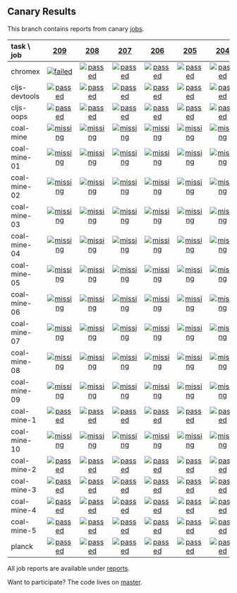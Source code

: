 ## Canary Results

This branch contains reports from canary [jobs](https://github.com/cljs-oss/canary/tree/jobs).

[//]: # (begin_overview_table)

| task \ job | <a href="reports/2018/01/07/job-000209-1.9.1007-cc2ad0d" title="job #209 finished on 2018-01-07">209</a> | <a href="reports/2018/01/07/job-000208-1.9.1007-cc2ad0d" title="job #208 finished on 2018-01-07">208</a> | <a href="reports/2018/01/06/job-000207-1.9.1007-cc2ad0d" title="job #207 finished on 2018-01-06">207</a> | <a href="reports/2018/01/05/job-000206-1.9.1007-cc2ad0d" title="job #206 finished on 2018-01-05">206</a> | <a href="reports/2018/01/04/job-000205-1.9.1006-983b7fd" title="job #205 finished on 2018-01-04">205</a> | <a href="reports/2018/01/03/job-000204-1.9.1004-0ddafa7" title="job #204 finished on 2018-01-03">204</a> | <a href="reports/2018/01/03/job-000203-1.9.1004-0ddafa7" title="job #203 finished on 2018-01-03">203</a> | <a href="reports/2018/01/03/job-000202-1.9.1004-0ddafa7" title="job #202 finished on 2018-01-03">202</a> | <a href="reports/2018/01/03/job-000201-1.9.1004-0ddafa7" title="job #201 finished on 2018-01-03">201</a> | <a href="reports/2018/01/03/job-000200-1.9.1003-8de3e8a" title="job #200 finished on 2018-01-03">200</a> |
| :--- | :---: | :---: | :---: | :---: | :---: | :---: | :---: | :---: | :---: | :---: |
| chromex | <a href="reports/2018/01/07/job-000209-1.9.1007-cc2ad0d#-chromex"><img title="failed" src="http://box.binaryage.com/s-failed.svg"><a> | <a href="reports/2018/01/07/job-000208-1.9.1007-cc2ad0d#-chromex"><img title="passed" src="http://box.binaryage.com/s-passed.svg"><a> | <a href="reports/2018/01/06/job-000207-1.9.1007-cc2ad0d#-chromex"><img title="passed" src="http://box.binaryage.com/s-passed.svg"><a> | <a href="reports/2018/01/05/job-000206-1.9.1007-cc2ad0d#-chromex"><img title="passed" src="http://box.binaryage.com/s-passed.svg"><a> | <a href="reports/2018/01/04/job-000205-1.9.1006-983b7fd#-chromex"><img title="passed" src="http://box.binaryage.com/s-passed.svg"><a> | <a href="reports/2018/01/03/job-000204-1.9.1004-0ddafa7#-chromex"><img title="passed" src="http://box.binaryage.com/s-passed.svg"><a> | <a href="reports/2018/01/03/job-000203-1.9.1004-0ddafa7#-chromex"><img title="passed" src="http://box.binaryage.com/s-passed.svg"><a> | <a href="reports/2018/01/03/job-000202-1.9.1004-0ddafa7#-chromex"><img title="passed" src="http://box.binaryage.com/s-passed.svg"><a> | <a href="reports/2018/01/03/job-000201-1.9.1004-0ddafa7#-chromex"><img title="passed" src="http://box.binaryage.com/s-passed.svg"><a> | <a href="reports/2018/01/03/job-000200-1.9.1003-8de3e8a#-chromex"><img title="passed" src="http://box.binaryage.com/s-passed.svg"><a> |
| cljs-devtools | <a href="reports/2018/01/07/job-000209-1.9.1007-cc2ad0d#-cljs-devtools"><img title="passed" src="http://box.binaryage.com/s-passed.svg"><a> | <a href="reports/2018/01/07/job-000208-1.9.1007-cc2ad0d#-cljs-devtools"><img title="passed" src="http://box.binaryage.com/s-passed.svg"><a> | <a href="reports/2018/01/06/job-000207-1.9.1007-cc2ad0d#-cljs-devtools"><img title="passed" src="http://box.binaryage.com/s-passed.svg"><a> | <a href="reports/2018/01/05/job-000206-1.9.1007-cc2ad0d#-cljs-devtools"><img title="passed" src="http://box.binaryage.com/s-passed.svg"><a> | <a href="reports/2018/01/04/job-000205-1.9.1006-983b7fd#-cljs-devtools"><img title="passed" src="http://box.binaryage.com/s-passed.svg"><a> | <a href="reports/2018/01/03/job-000204-1.9.1004-0ddafa7#-cljs-devtools"><img title="passed" src="http://box.binaryage.com/s-passed.svg"><a> | <a href="reports/2018/01/03/job-000203-1.9.1004-0ddafa7#-cljs-devtools"><img title="passed" src="http://box.binaryage.com/s-passed.svg"><a> | <a href="reports/2018/01/03/job-000202-1.9.1004-0ddafa7#-cljs-devtools"><img title="passed" src="http://box.binaryage.com/s-passed.svg"><a> | <a href="reports/2018/01/03/job-000201-1.9.1004-0ddafa7#-cljs-devtools"><img title="passed" src="http://box.binaryage.com/s-passed.svg"><a> | <a href="reports/2018/01/03/job-000200-1.9.1003-8de3e8a#-cljs-devtools"><img title="passed" src="http://box.binaryage.com/s-passed.svg"><a> |
| cljs-oops | <a href="reports/2018/01/07/job-000209-1.9.1007-cc2ad0d#-cljs-oops"><img title="passed" src="http://box.binaryage.com/s-passed.svg"><a> | <a href="reports/2018/01/07/job-000208-1.9.1007-cc2ad0d#-cljs-oops"><img title="passed" src="http://box.binaryage.com/s-passed.svg"><a> | <a href="reports/2018/01/06/job-000207-1.9.1007-cc2ad0d#-cljs-oops"><img title="passed" src="http://box.binaryage.com/s-passed.svg"><a> | <a href="reports/2018/01/05/job-000206-1.9.1007-cc2ad0d#-cljs-oops"><img title="passed" src="http://box.binaryage.com/s-passed.svg"><a> | <a href="reports/2018/01/04/job-000205-1.9.1006-983b7fd#-cljs-oops"><img title="passed" src="http://box.binaryage.com/s-passed.svg"><a> | <a href="reports/2018/01/03/job-000204-1.9.1004-0ddafa7#-cljs-oops"><img title="passed" src="http://box.binaryage.com/s-passed.svg"><a> | <a href="reports/2018/01/03/job-000203-1.9.1004-0ddafa7#-cljs-oops"><img title="passed" src="http://box.binaryage.com/s-passed.svg"><a> | <a href="reports/2018/01/03/job-000202-1.9.1004-0ddafa7#-cljs-oops"><img title="passed" src="http://box.binaryage.com/s-passed.svg"><a> | <a href="reports/2018/01/03/job-000201-1.9.1004-0ddafa7#-cljs-oops"><img title="passed" src="http://box.binaryage.com/s-passed.svg"><a> | <a href="reports/2018/01/03/job-000200-1.9.1003-8de3e8a#-cljs-oops"><img title="passed" src="http://box.binaryage.com/s-passed.svg"><a> |
| coal-mine | <a href="reports/2018/01/07/job-000209-1.9.1007-cc2ad0d#-coal-mine"><img title="missing" src="http://box.binaryage.com/s-missing.svg"><a> | <a href="reports/2018/01/07/job-000208-1.9.1007-cc2ad0d#-coal-mine"><img title="missing" src="http://box.binaryage.com/s-missing.svg"><a> | <a href="reports/2018/01/06/job-000207-1.9.1007-cc2ad0d#-coal-mine"><img title="missing" src="http://box.binaryage.com/s-missing.svg"><a> | <a href="reports/2018/01/05/job-000206-1.9.1007-cc2ad0d#-coal-mine"><img title="missing" src="http://box.binaryage.com/s-missing.svg"><a> | <a href="reports/2018/01/04/job-000205-1.9.1006-983b7fd#-coal-mine"><img title="missing" src="http://box.binaryage.com/s-missing.svg"><a> | <a href="reports/2018/01/03/job-000204-1.9.1004-0ddafa7#-coal-mine"><img title="missing" src="http://box.binaryage.com/s-missing.svg"><a> | <a href="reports/2018/01/03/job-000203-1.9.1004-0ddafa7#-coal-mine"><img title="missing" src="http://box.binaryage.com/s-missing.svg"><a> | <a href="reports/2018/01/03/job-000202-1.9.1004-0ddafa7#-coal-mine"><img title="missing" src="http://box.binaryage.com/s-missing.svg"><a> | <a href="reports/2018/01/03/job-000201-1.9.1004-0ddafa7#-coal-mine"><img title="missing" src="http://box.binaryage.com/s-missing.svg"><a> | <a href="reports/2018/01/03/job-000200-1.9.1003-8de3e8a#-coal-mine"><img title="passed" src="http://box.binaryage.com/s-passed.svg"><a> |
| coal-mine-01 | <a href="reports/2018/01/07/job-000209-1.9.1007-cc2ad0d#-coal-mine-01"><img title="missing" src="http://box.binaryage.com/s-missing.svg"><a> | <a href="reports/2018/01/07/job-000208-1.9.1007-cc2ad0d#-coal-mine-01"><img title="missing" src="http://box.binaryage.com/s-missing.svg"><a> | <a href="reports/2018/01/06/job-000207-1.9.1007-cc2ad0d#-coal-mine-01"><img title="missing" src="http://box.binaryage.com/s-missing.svg"><a> | <a href="reports/2018/01/05/job-000206-1.9.1007-cc2ad0d#-coal-mine-01"><img title="missing" src="http://box.binaryage.com/s-missing.svg"><a> | <a href="reports/2018/01/04/job-000205-1.9.1006-983b7fd#-coal-mine-01"><img title="missing" src="http://box.binaryage.com/s-missing.svg"><a> | <a href="reports/2018/01/03/job-000204-1.9.1004-0ddafa7#-coal-mine-01"><img title="missing" src="http://box.binaryage.com/s-missing.svg"><a> | <a href="reports/2018/01/03/job-000203-1.9.1004-0ddafa7#-coal-mine-01"><img title="missing" src="http://box.binaryage.com/s-missing.svg"><a> | <a href="reports/2018/01/03/job-000202-1.9.1004-0ddafa7#-coal-mine-01"><img title="unknown" src="http://box.binaryage.com/s-unknown.svg"><a> | <a href="reports/2018/01/03/job-000201-1.9.1004-0ddafa7#-coal-mine-01"><img title="passed" src="http://box.binaryage.com/s-passed.svg"><a> | <a href="reports/2018/01/03/job-000200-1.9.1003-8de3e8a#-coal-mine-01"><img title="missing" src="http://box.binaryage.com/s-missing.svg"><a> |
| coal-mine-02 | <a href="reports/2018/01/07/job-000209-1.9.1007-cc2ad0d#-coal-mine-02"><img title="missing" src="http://box.binaryage.com/s-missing.svg"><a> | <a href="reports/2018/01/07/job-000208-1.9.1007-cc2ad0d#-coal-mine-02"><img title="missing" src="http://box.binaryage.com/s-missing.svg"><a> | <a href="reports/2018/01/06/job-000207-1.9.1007-cc2ad0d#-coal-mine-02"><img title="missing" src="http://box.binaryage.com/s-missing.svg"><a> | <a href="reports/2018/01/05/job-000206-1.9.1007-cc2ad0d#-coal-mine-02"><img title="missing" src="http://box.binaryage.com/s-missing.svg"><a> | <a href="reports/2018/01/04/job-000205-1.9.1006-983b7fd#-coal-mine-02"><img title="missing" src="http://box.binaryage.com/s-missing.svg"><a> | <a href="reports/2018/01/03/job-000204-1.9.1004-0ddafa7#-coal-mine-02"><img title="missing" src="http://box.binaryage.com/s-missing.svg"><a> | <a href="reports/2018/01/03/job-000203-1.9.1004-0ddafa7#-coal-mine-02"><img title="missing" src="http://box.binaryage.com/s-missing.svg"><a> | <a href="reports/2018/01/03/job-000202-1.9.1004-0ddafa7#-coal-mine-02"><img title="unknown" src="http://box.binaryage.com/s-unknown.svg"><a> | <a href="reports/2018/01/03/job-000201-1.9.1004-0ddafa7#-coal-mine-02"><img title="failed" src="http://box.binaryage.com/s-failed.svg"><a> | <a href="reports/2018/01/03/job-000200-1.9.1003-8de3e8a#-coal-mine-02"><img title="missing" src="http://box.binaryage.com/s-missing.svg"><a> |
| coal-mine-03 | <a href="reports/2018/01/07/job-000209-1.9.1007-cc2ad0d#-coal-mine-03"><img title="missing" src="http://box.binaryage.com/s-missing.svg"><a> | <a href="reports/2018/01/07/job-000208-1.9.1007-cc2ad0d#-coal-mine-03"><img title="missing" src="http://box.binaryage.com/s-missing.svg"><a> | <a href="reports/2018/01/06/job-000207-1.9.1007-cc2ad0d#-coal-mine-03"><img title="missing" src="http://box.binaryage.com/s-missing.svg"><a> | <a href="reports/2018/01/05/job-000206-1.9.1007-cc2ad0d#-coal-mine-03"><img title="missing" src="http://box.binaryage.com/s-missing.svg"><a> | <a href="reports/2018/01/04/job-000205-1.9.1006-983b7fd#-coal-mine-03"><img title="missing" src="http://box.binaryage.com/s-missing.svg"><a> | <a href="reports/2018/01/03/job-000204-1.9.1004-0ddafa7#-coal-mine-03"><img title="missing" src="http://box.binaryage.com/s-missing.svg"><a> | <a href="reports/2018/01/03/job-000203-1.9.1004-0ddafa7#-coal-mine-03"><img title="missing" src="http://box.binaryage.com/s-missing.svg"><a> | <a href="reports/2018/01/03/job-000202-1.9.1004-0ddafa7#-coal-mine-03"><img title="unknown" src="http://box.binaryage.com/s-unknown.svg"><a> | <a href="reports/2018/01/03/job-000201-1.9.1004-0ddafa7#-coal-mine-03"><img title="passed" src="http://box.binaryage.com/s-passed.svg"><a> | <a href="reports/2018/01/03/job-000200-1.9.1003-8de3e8a#-coal-mine-03"><img title="missing" src="http://box.binaryage.com/s-missing.svg"><a> |
| coal-mine-04 | <a href="reports/2018/01/07/job-000209-1.9.1007-cc2ad0d#-coal-mine-04"><img title="missing" src="http://box.binaryage.com/s-missing.svg"><a> | <a href="reports/2018/01/07/job-000208-1.9.1007-cc2ad0d#-coal-mine-04"><img title="missing" src="http://box.binaryage.com/s-missing.svg"><a> | <a href="reports/2018/01/06/job-000207-1.9.1007-cc2ad0d#-coal-mine-04"><img title="missing" src="http://box.binaryage.com/s-missing.svg"><a> | <a href="reports/2018/01/05/job-000206-1.9.1007-cc2ad0d#-coal-mine-04"><img title="missing" src="http://box.binaryage.com/s-missing.svg"><a> | <a href="reports/2018/01/04/job-000205-1.9.1006-983b7fd#-coal-mine-04"><img title="missing" src="http://box.binaryage.com/s-missing.svg"><a> | <a href="reports/2018/01/03/job-000204-1.9.1004-0ddafa7#-coal-mine-04"><img title="missing" src="http://box.binaryage.com/s-missing.svg"><a> | <a href="reports/2018/01/03/job-000203-1.9.1004-0ddafa7#-coal-mine-04"><img title="missing" src="http://box.binaryage.com/s-missing.svg"><a> | <a href="reports/2018/01/03/job-000202-1.9.1004-0ddafa7#-coal-mine-04"><img title="unknown" src="http://box.binaryage.com/s-unknown.svg"><a> | <a href="reports/2018/01/03/job-000201-1.9.1004-0ddafa7#-coal-mine-04"><img title="passed" src="http://box.binaryage.com/s-passed.svg"><a> | <a href="reports/2018/01/03/job-000200-1.9.1003-8de3e8a#-coal-mine-04"><img title="missing" src="http://box.binaryage.com/s-missing.svg"><a> |
| coal-mine-05 | <a href="reports/2018/01/07/job-000209-1.9.1007-cc2ad0d#-coal-mine-05"><img title="missing" src="http://box.binaryage.com/s-missing.svg"><a> | <a href="reports/2018/01/07/job-000208-1.9.1007-cc2ad0d#-coal-mine-05"><img title="missing" src="http://box.binaryage.com/s-missing.svg"><a> | <a href="reports/2018/01/06/job-000207-1.9.1007-cc2ad0d#-coal-mine-05"><img title="missing" src="http://box.binaryage.com/s-missing.svg"><a> | <a href="reports/2018/01/05/job-000206-1.9.1007-cc2ad0d#-coal-mine-05"><img title="missing" src="http://box.binaryage.com/s-missing.svg"><a> | <a href="reports/2018/01/04/job-000205-1.9.1006-983b7fd#-coal-mine-05"><img title="missing" src="http://box.binaryage.com/s-missing.svg"><a> | <a href="reports/2018/01/03/job-000204-1.9.1004-0ddafa7#-coal-mine-05"><img title="missing" src="http://box.binaryage.com/s-missing.svg"><a> | <a href="reports/2018/01/03/job-000203-1.9.1004-0ddafa7#-coal-mine-05"><img title="missing" src="http://box.binaryage.com/s-missing.svg"><a> | <a href="reports/2018/01/03/job-000202-1.9.1004-0ddafa7#-coal-mine-05"><img title="unknown" src="http://box.binaryage.com/s-unknown.svg"><a> | <a href="reports/2018/01/03/job-000201-1.9.1004-0ddafa7#-coal-mine-05"><img title="passed" src="http://box.binaryage.com/s-passed.svg"><a> | <a href="reports/2018/01/03/job-000200-1.9.1003-8de3e8a#-coal-mine-05"><img title="missing" src="http://box.binaryage.com/s-missing.svg"><a> |
| coal-mine-06 | <a href="reports/2018/01/07/job-000209-1.9.1007-cc2ad0d#-coal-mine-06"><img title="missing" src="http://box.binaryage.com/s-missing.svg"><a> | <a href="reports/2018/01/07/job-000208-1.9.1007-cc2ad0d#-coal-mine-06"><img title="missing" src="http://box.binaryage.com/s-missing.svg"><a> | <a href="reports/2018/01/06/job-000207-1.9.1007-cc2ad0d#-coal-mine-06"><img title="missing" src="http://box.binaryage.com/s-missing.svg"><a> | <a href="reports/2018/01/05/job-000206-1.9.1007-cc2ad0d#-coal-mine-06"><img title="missing" src="http://box.binaryage.com/s-missing.svg"><a> | <a href="reports/2018/01/04/job-000205-1.9.1006-983b7fd#-coal-mine-06"><img title="missing" src="http://box.binaryage.com/s-missing.svg"><a> | <a href="reports/2018/01/03/job-000204-1.9.1004-0ddafa7#-coal-mine-06"><img title="missing" src="http://box.binaryage.com/s-missing.svg"><a> | <a href="reports/2018/01/03/job-000203-1.9.1004-0ddafa7#-coal-mine-06"><img title="missing" src="http://box.binaryage.com/s-missing.svg"><a> | <a href="reports/2018/01/03/job-000202-1.9.1004-0ddafa7#-coal-mine-06"><img title="unknown" src="http://box.binaryage.com/s-unknown.svg"><a> | <a href="reports/2018/01/03/job-000201-1.9.1004-0ddafa7#-coal-mine-06"><img title="passed" src="http://box.binaryage.com/s-passed.svg"><a> | <a href="reports/2018/01/03/job-000200-1.9.1003-8de3e8a#-coal-mine-06"><img title="missing" src="http://box.binaryage.com/s-missing.svg"><a> |
| coal-mine-07 | <a href="reports/2018/01/07/job-000209-1.9.1007-cc2ad0d#-coal-mine-07"><img title="missing" src="http://box.binaryage.com/s-missing.svg"><a> | <a href="reports/2018/01/07/job-000208-1.9.1007-cc2ad0d#-coal-mine-07"><img title="missing" src="http://box.binaryage.com/s-missing.svg"><a> | <a href="reports/2018/01/06/job-000207-1.9.1007-cc2ad0d#-coal-mine-07"><img title="missing" src="http://box.binaryage.com/s-missing.svg"><a> | <a href="reports/2018/01/05/job-000206-1.9.1007-cc2ad0d#-coal-mine-07"><img title="missing" src="http://box.binaryage.com/s-missing.svg"><a> | <a href="reports/2018/01/04/job-000205-1.9.1006-983b7fd#-coal-mine-07"><img title="missing" src="http://box.binaryage.com/s-missing.svg"><a> | <a href="reports/2018/01/03/job-000204-1.9.1004-0ddafa7#-coal-mine-07"><img title="missing" src="http://box.binaryage.com/s-missing.svg"><a> | <a href="reports/2018/01/03/job-000203-1.9.1004-0ddafa7#-coal-mine-07"><img title="missing" src="http://box.binaryage.com/s-missing.svg"><a> | <a href="reports/2018/01/03/job-000202-1.9.1004-0ddafa7#-coal-mine-07"><img title="unknown" src="http://box.binaryage.com/s-unknown.svg"><a> | <a href="reports/2018/01/03/job-000201-1.9.1004-0ddafa7#-coal-mine-07"><img title="passed" src="http://box.binaryage.com/s-passed.svg"><a> | <a href="reports/2018/01/03/job-000200-1.9.1003-8de3e8a#-coal-mine-07"><img title="missing" src="http://box.binaryage.com/s-missing.svg"><a> |
| coal-mine-08 | <a href="reports/2018/01/07/job-000209-1.9.1007-cc2ad0d#-coal-mine-08"><img title="missing" src="http://box.binaryage.com/s-missing.svg"><a> | <a href="reports/2018/01/07/job-000208-1.9.1007-cc2ad0d#-coal-mine-08"><img title="missing" src="http://box.binaryage.com/s-missing.svg"><a> | <a href="reports/2018/01/06/job-000207-1.9.1007-cc2ad0d#-coal-mine-08"><img title="missing" src="http://box.binaryage.com/s-missing.svg"><a> | <a href="reports/2018/01/05/job-000206-1.9.1007-cc2ad0d#-coal-mine-08"><img title="missing" src="http://box.binaryage.com/s-missing.svg"><a> | <a href="reports/2018/01/04/job-000205-1.9.1006-983b7fd#-coal-mine-08"><img title="missing" src="http://box.binaryage.com/s-missing.svg"><a> | <a href="reports/2018/01/03/job-000204-1.9.1004-0ddafa7#-coal-mine-08"><img title="missing" src="http://box.binaryage.com/s-missing.svg"><a> | <a href="reports/2018/01/03/job-000203-1.9.1004-0ddafa7#-coal-mine-08"><img title="missing" src="http://box.binaryage.com/s-missing.svg"><a> | <a href="reports/2018/01/03/job-000202-1.9.1004-0ddafa7#-coal-mine-08"><img title="unknown" src="http://box.binaryage.com/s-unknown.svg"><a> | <a href="reports/2018/01/03/job-000201-1.9.1004-0ddafa7#-coal-mine-08"><img title="unknown" src="http://box.binaryage.com/s-unknown.svg"><a> | <a href="reports/2018/01/03/job-000200-1.9.1003-8de3e8a#-coal-mine-08"><img title="missing" src="http://box.binaryage.com/s-missing.svg"><a> |
| coal-mine-09 | <a href="reports/2018/01/07/job-000209-1.9.1007-cc2ad0d#-coal-mine-09"><img title="missing" src="http://box.binaryage.com/s-missing.svg"><a> | <a href="reports/2018/01/07/job-000208-1.9.1007-cc2ad0d#-coal-mine-09"><img title="missing" src="http://box.binaryage.com/s-missing.svg"><a> | <a href="reports/2018/01/06/job-000207-1.9.1007-cc2ad0d#-coal-mine-09"><img title="missing" src="http://box.binaryage.com/s-missing.svg"><a> | <a href="reports/2018/01/05/job-000206-1.9.1007-cc2ad0d#-coal-mine-09"><img title="missing" src="http://box.binaryage.com/s-missing.svg"><a> | <a href="reports/2018/01/04/job-000205-1.9.1006-983b7fd#-coal-mine-09"><img title="missing" src="http://box.binaryage.com/s-missing.svg"><a> | <a href="reports/2018/01/03/job-000204-1.9.1004-0ddafa7#-coal-mine-09"><img title="missing" src="http://box.binaryage.com/s-missing.svg"><a> | <a href="reports/2018/01/03/job-000203-1.9.1004-0ddafa7#-coal-mine-09"><img title="missing" src="http://box.binaryage.com/s-missing.svg"><a> | <a href="reports/2018/01/03/job-000202-1.9.1004-0ddafa7#-coal-mine-09"><img title="unknown" src="http://box.binaryage.com/s-unknown.svg"><a> | <a href="reports/2018/01/03/job-000201-1.9.1004-0ddafa7#-coal-mine-09"><img title="passed" src="http://box.binaryage.com/s-passed.svg"><a> | <a href="reports/2018/01/03/job-000200-1.9.1003-8de3e8a#-coal-mine-09"><img title="missing" src="http://box.binaryage.com/s-missing.svg"><a> |
| coal-mine-1 | <a href="reports/2018/01/07/job-000209-1.9.1007-cc2ad0d#-coal-mine-1"><img title="passed" src="http://box.binaryage.com/s-passed.svg"><a> | <a href="reports/2018/01/07/job-000208-1.9.1007-cc2ad0d#-coal-mine-1"><img title="passed" src="http://box.binaryage.com/s-passed.svg"><a> | <a href="reports/2018/01/06/job-000207-1.9.1007-cc2ad0d#-coal-mine-1"><img title="passed" src="http://box.binaryage.com/s-passed.svg"><a> | <a href="reports/2018/01/05/job-000206-1.9.1007-cc2ad0d#-coal-mine-1"><img title="passed" src="http://box.binaryage.com/s-passed.svg"><a> | <a href="reports/2018/01/04/job-000205-1.9.1006-983b7fd#-coal-mine-1"><img title="passed" src="http://box.binaryage.com/s-passed.svg"><a> | <a href="reports/2018/01/03/job-000204-1.9.1004-0ddafa7#-coal-mine-1"><img title="passed" src="http://box.binaryage.com/s-passed.svg"><a> | <a href="reports/2018/01/03/job-000203-1.9.1004-0ddafa7#-coal-mine-1"><img title="failed" src="http://box.binaryage.com/s-failed.svg"><a> | <a href="reports/2018/01/03/job-000202-1.9.1004-0ddafa7#-coal-mine-1"><img title="missing" src="http://box.binaryage.com/s-missing.svg"><a> | <a href="reports/2018/01/03/job-000201-1.9.1004-0ddafa7#-coal-mine-1"><img title="missing" src="http://box.binaryage.com/s-missing.svg"><a> | <a href="reports/2018/01/03/job-000200-1.9.1003-8de3e8a#-coal-mine-1"><img title="missing" src="http://box.binaryage.com/s-missing.svg"><a> |
| coal-mine-10 | <a href="reports/2018/01/07/job-000209-1.9.1007-cc2ad0d#-coal-mine-10"><img title="missing" src="http://box.binaryage.com/s-missing.svg"><a> | <a href="reports/2018/01/07/job-000208-1.9.1007-cc2ad0d#-coal-mine-10"><img title="missing" src="http://box.binaryage.com/s-missing.svg"><a> | <a href="reports/2018/01/06/job-000207-1.9.1007-cc2ad0d#-coal-mine-10"><img title="missing" src="http://box.binaryage.com/s-missing.svg"><a> | <a href="reports/2018/01/05/job-000206-1.9.1007-cc2ad0d#-coal-mine-10"><img title="missing" src="http://box.binaryage.com/s-missing.svg"><a> | <a href="reports/2018/01/04/job-000205-1.9.1006-983b7fd#-coal-mine-10"><img title="missing" src="http://box.binaryage.com/s-missing.svg"><a> | <a href="reports/2018/01/03/job-000204-1.9.1004-0ddafa7#-coal-mine-10"><img title="missing" src="http://box.binaryage.com/s-missing.svg"><a> | <a href="reports/2018/01/03/job-000203-1.9.1004-0ddafa7#-coal-mine-10"><img title="missing" src="http://box.binaryage.com/s-missing.svg"><a> | <a href="reports/2018/01/03/job-000202-1.9.1004-0ddafa7#-coal-mine-10"><img title="passed" src="http://box.binaryage.com/s-passed.svg"><a> | <a href="reports/2018/01/03/job-000201-1.9.1004-0ddafa7#-coal-mine-10"><img title="passed" src="http://box.binaryage.com/s-passed.svg"><a> | <a href="reports/2018/01/03/job-000200-1.9.1003-8de3e8a#-coal-mine-10"><img title="missing" src="http://box.binaryage.com/s-missing.svg"><a> |
| coal-mine-2 | <a href="reports/2018/01/07/job-000209-1.9.1007-cc2ad0d#-coal-mine-2"><img title="passed" src="http://box.binaryage.com/s-passed.svg"><a> | <a href="reports/2018/01/07/job-000208-1.9.1007-cc2ad0d#-coal-mine-2"><img title="passed" src="http://box.binaryage.com/s-passed.svg"><a> | <a href="reports/2018/01/06/job-000207-1.9.1007-cc2ad0d#-coal-mine-2"><img title="passed" src="http://box.binaryage.com/s-passed.svg"><a> | <a href="reports/2018/01/05/job-000206-1.9.1007-cc2ad0d#-coal-mine-2"><img title="passed" src="http://box.binaryage.com/s-passed.svg"><a> | <a href="reports/2018/01/04/job-000205-1.9.1006-983b7fd#-coal-mine-2"><img title="passed" src="http://box.binaryage.com/s-passed.svg"><a> | <a href="reports/2018/01/03/job-000204-1.9.1004-0ddafa7#-coal-mine-2"><img title="passed" src="http://box.binaryage.com/s-passed.svg"><a> | <a href="reports/2018/01/03/job-000203-1.9.1004-0ddafa7#-coal-mine-2"><img title="passed" src="http://box.binaryage.com/s-passed.svg"><a> | <a href="reports/2018/01/03/job-000202-1.9.1004-0ddafa7#-coal-mine-2"><img title="missing" src="http://box.binaryage.com/s-missing.svg"><a> | <a href="reports/2018/01/03/job-000201-1.9.1004-0ddafa7#-coal-mine-2"><img title="missing" src="http://box.binaryage.com/s-missing.svg"><a> | <a href="reports/2018/01/03/job-000200-1.9.1003-8de3e8a#-coal-mine-2"><img title="missing" src="http://box.binaryage.com/s-missing.svg"><a> |
| coal-mine-3 | <a href="reports/2018/01/07/job-000209-1.9.1007-cc2ad0d#-coal-mine-3"><img title="passed" src="http://box.binaryage.com/s-passed.svg"><a> | <a href="reports/2018/01/07/job-000208-1.9.1007-cc2ad0d#-coal-mine-3"><img title="passed" src="http://box.binaryage.com/s-passed.svg"><a> | <a href="reports/2018/01/06/job-000207-1.9.1007-cc2ad0d#-coal-mine-3"><img title="passed" src="http://box.binaryage.com/s-passed.svg"><a> | <a href="reports/2018/01/05/job-000206-1.9.1007-cc2ad0d#-coal-mine-3"><img title="passed" src="http://box.binaryage.com/s-passed.svg"><a> | <a href="reports/2018/01/04/job-000205-1.9.1006-983b7fd#-coal-mine-3"><img title="passed" src="http://box.binaryage.com/s-passed.svg"><a> | <a href="reports/2018/01/03/job-000204-1.9.1004-0ddafa7#-coal-mine-3"><img title="passed" src="http://box.binaryage.com/s-passed.svg"><a> | <a href="reports/2018/01/03/job-000203-1.9.1004-0ddafa7#-coal-mine-3"><img title="passed" src="http://box.binaryage.com/s-passed.svg"><a> | <a href="reports/2018/01/03/job-000202-1.9.1004-0ddafa7#-coal-mine-3"><img title="missing" src="http://box.binaryage.com/s-missing.svg"><a> | <a href="reports/2018/01/03/job-000201-1.9.1004-0ddafa7#-coal-mine-3"><img title="missing" src="http://box.binaryage.com/s-missing.svg"><a> | <a href="reports/2018/01/03/job-000200-1.9.1003-8de3e8a#-coal-mine-3"><img title="missing" src="http://box.binaryage.com/s-missing.svg"><a> |
| coal-mine-4 | <a href="reports/2018/01/07/job-000209-1.9.1007-cc2ad0d#-coal-mine-4"><img title="passed" src="http://box.binaryage.com/s-passed.svg"><a> | <a href="reports/2018/01/07/job-000208-1.9.1007-cc2ad0d#-coal-mine-4"><img title="passed" src="http://box.binaryage.com/s-passed.svg"><a> | <a href="reports/2018/01/06/job-000207-1.9.1007-cc2ad0d#-coal-mine-4"><img title="passed" src="http://box.binaryage.com/s-passed.svg"><a> | <a href="reports/2018/01/05/job-000206-1.9.1007-cc2ad0d#-coal-mine-4"><img title="passed" src="http://box.binaryage.com/s-passed.svg"><a> | <a href="reports/2018/01/04/job-000205-1.9.1006-983b7fd#-coal-mine-4"><img title="passed" src="http://box.binaryage.com/s-passed.svg"><a> | <a href="reports/2018/01/03/job-000204-1.9.1004-0ddafa7#-coal-mine-4"><img title="passed" src="http://box.binaryage.com/s-passed.svg"><a> | <a href="reports/2018/01/03/job-000203-1.9.1004-0ddafa7#-coal-mine-4"><img title="passed" src="http://box.binaryage.com/s-passed.svg"><a> | <a href="reports/2018/01/03/job-000202-1.9.1004-0ddafa7#-coal-mine-4"><img title="missing" src="http://box.binaryage.com/s-missing.svg"><a> | <a href="reports/2018/01/03/job-000201-1.9.1004-0ddafa7#-coal-mine-4"><img title="missing" src="http://box.binaryage.com/s-missing.svg"><a> | <a href="reports/2018/01/03/job-000200-1.9.1003-8de3e8a#-coal-mine-4"><img title="missing" src="http://box.binaryage.com/s-missing.svg"><a> |
| coal-mine-5 | <a href="reports/2018/01/07/job-000209-1.9.1007-cc2ad0d#-coal-mine-5"><img title="passed" src="http://box.binaryage.com/s-passed.svg"><a> | <a href="reports/2018/01/07/job-000208-1.9.1007-cc2ad0d#-coal-mine-5"><img title="passed" src="http://box.binaryage.com/s-passed.svg"><a> | <a href="reports/2018/01/06/job-000207-1.9.1007-cc2ad0d#-coal-mine-5"><img title="passed" src="http://box.binaryage.com/s-passed.svg"><a> | <a href="reports/2018/01/05/job-000206-1.9.1007-cc2ad0d#-coal-mine-5"><img title="passed" src="http://box.binaryage.com/s-passed.svg"><a> | <a href="reports/2018/01/04/job-000205-1.9.1006-983b7fd#-coal-mine-5"><img title="passed" src="http://box.binaryage.com/s-passed.svg"><a> | <a href="reports/2018/01/03/job-000204-1.9.1004-0ddafa7#-coal-mine-5"><img title="passed" src="http://box.binaryage.com/s-passed.svg"><a> | <a href="reports/2018/01/03/job-000203-1.9.1004-0ddafa7#-coal-mine-5"><img title="passed" src="http://box.binaryage.com/s-passed.svg"><a> | <a href="reports/2018/01/03/job-000202-1.9.1004-0ddafa7#-coal-mine-5"><img title="missing" src="http://box.binaryage.com/s-missing.svg"><a> | <a href="reports/2018/01/03/job-000201-1.9.1004-0ddafa7#-coal-mine-5"><img title="missing" src="http://box.binaryage.com/s-missing.svg"><a> | <a href="reports/2018/01/03/job-000200-1.9.1003-8de3e8a#-coal-mine-5"><img title="missing" src="http://box.binaryage.com/s-missing.svg"><a> |
| planck | <a href="reports/2018/01/07/job-000209-1.9.1007-cc2ad0d#-planck"><img title="passed" src="http://box.binaryage.com/s-passed.svg"><a> | <a href="reports/2018/01/07/job-000208-1.9.1007-cc2ad0d#-planck"><img title="passed" src="http://box.binaryage.com/s-passed.svg"><a> | <a href="reports/2018/01/06/job-000207-1.9.1007-cc2ad0d#-planck"><img title="passed" src="http://box.binaryage.com/s-passed.svg"><a> | <a href="reports/2018/01/05/job-000206-1.9.1007-cc2ad0d#-planck"><img title="passed" src="http://box.binaryage.com/s-passed.svg"><a> | <a href="reports/2018/01/04/job-000205-1.9.1006-983b7fd#-planck"><img title="passed" src="http://box.binaryage.com/s-passed.svg"><a> | <a href="reports/2018/01/03/job-000204-1.9.1004-0ddafa7#-planck"><img title="passed" src="http://box.binaryage.com/s-passed.svg"><a> | <a href="reports/2018/01/03/job-000203-1.9.1004-0ddafa7#-planck"><img title="passed" src="http://box.binaryage.com/s-passed.svg"><a> | <a href="reports/2018/01/03/job-000202-1.9.1004-0ddafa7#-planck"><img title="passed" src="http://box.binaryage.com/s-passed.svg"><a> | <a href="reports/2018/01/03/job-000201-1.9.1004-0ddafa7#-planck"><img title="passed" src="http://box.binaryage.com/s-passed.svg"><a> | <a href="reports/2018/01/03/job-000200-1.9.1003-8de3e8a#-planck"><img title="passed" src="http://box.binaryage.com/s-passed.svg"><a> |

[//]: # (end_overview_table)

All job reports are available under [reports](reports).

Want to participate? The code lives on [master](https://github.com/cljs-oss/canary/tree/master).
